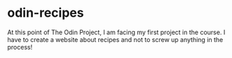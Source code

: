 # odin-recipes
At this point of The Odin Project, I am facing my first project in the course. I have to create a website about recipes and not to screw up anything in the process!

